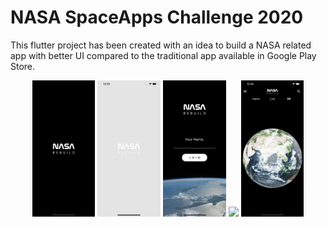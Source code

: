 # NASA SpaceApps Challenge 2020

This flutter project has been created with an idea to build a NASA related app with better UI compared to the traditional app available in Google Play Store.

<p float="left" align="center">
  <img src="/image-1.png"  width=20%/>
  <img src="/gif-1.gif"  width=20%/> 
  <img src="/image-2.png"  width=20%/>
  <img src="/gif-2.png"  width=20%/>
  <img src="/image-3.png"  width=20%/>
</p>
